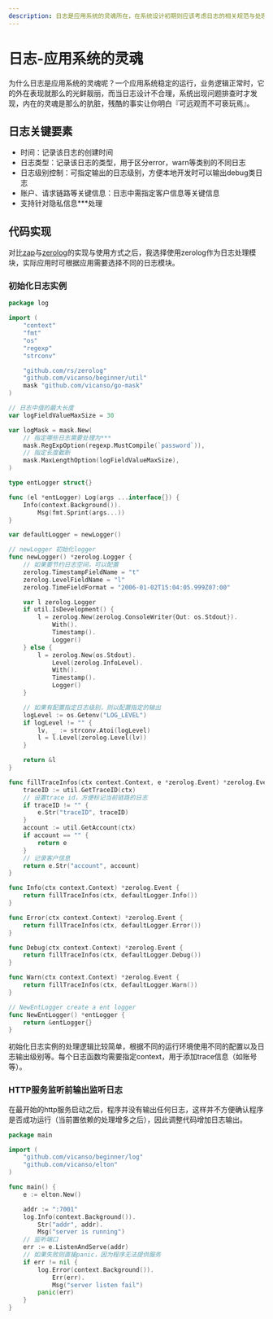 ```yaml
---
description: 日志是应用系统的灵魂所在，在系统设计初期则应该考虑日志的相关规范与处理
---
```


# 日志-应用系统的灵魂

为什么日志是应用系统的灵魂呢？一个应用系统稳定的运行，业务逻辑正常时，它的外在表现就那么的光鲜靓丽，而当日志设计不合理，系统出现问题排查时才发现，内在的灵魂是那么的肮脏，残酷的事实让你明白『可远观而不可亵玩焉』。

## 日志关键要素

- 时间：记录该日志的创建时间
- 日志类型：记录该日志的类型，用于区分error，warn等类别的不同日志
- 日志级别控制：可指定输出的日志级别，方便本地开发时可以输出debug类日志
- 账户、请求链路等关键信息：日志中需指定客户信息等关键信息
- 支持针对隐私信息***处理


## 代码实现

对比[zap](https://github.com/uber-go/zap)与[zerolog](https://github.com/rs/zerolog)的实现与使用方式之后，我选择使用zerolog作为日志处理模块，实际应用时可根据应用需要选择不同的日志模块。

### 初始化日志实例

```go
package log

import (
	"context"
	"fmt"
	"os"
	"regexp"
	"strconv"

	"github.com/rs/zerolog"
	"github.com/vicanso/beginner/util"
	mask "github.com/vicanso/go-mask"
)

// 日志中值的最大长度
var logFieldValueMaxSize = 30

var logMask = mask.New(
	// 指定哪些日志需要处理为***
	mask.RegExpOption(regexp.MustCompile(`password`)),
	// 指定长度截断
	mask.MaxLengthOption(logFieldValueMaxSize),
)

type entLogger struct{}

func (el *entLogger) Log(args ...interface{}) {
	Info(context.Background()).
		Msg(fmt.Sprint(args...))
}

var defaultLogger = newLogger()

// newLogger 初始化logger
func newLogger() *zerolog.Logger {
	// 如果要节约日志空间，可以配置
	zerolog.TimestampFieldName = "t"
	zerolog.LevelFieldName = "l"
	zerolog.TimeFieldFormat = "2006-01-02T15:04:05.999Z07:00"

	var l zerolog.Logger
	if util.IsDevelopment() {
		l = zerolog.New(zerolog.ConsoleWriter{Out: os.Stdout}).
			With().
			Timestamp().
			Logger()
	} else {
		l = zerolog.New(os.Stdout).
			Level(zerolog.InfoLevel).
			With().
			Timestamp().
			Logger()
	}

	// 如果有配置指定日志级别，则以配置指定的输出
	logLevel := os.Getenv("LOG_LEVEL")
	if logLevel != "" {
		lv, _ := strconv.Atoi(logLevel)
		l = l.Level(zerolog.Level(lv))
	}

	return &l
}

func fillTraceInfos(ctx context.Context, e *zerolog.Event) *zerolog.Event {
	traceID := util.GetTraceID(ctx)
	// 设置trace id，方便标记当前链路的日志
	if traceID != "" {
		e.Str("traceID", traceID)
	}
	account := util.GetAccount(ctx)
	if account == "" {
		return e
	}
	// 记录客户信息
	return e.Str("account", account)
}

func Info(ctx context.Context) *zerolog.Event {
	return fillTraceInfos(ctx, defaultLogger.Info())
}

func Error(ctx context.Context) *zerolog.Event {
	return fillTraceInfos(ctx, defaultLogger.Error())
}

func Debug(ctx context.Context) *zerolog.Event {
	return fillTraceInfos(ctx, defaultLogger.Debug())
}

func Warn(ctx context.Context) *zerolog.Event {
	return fillTraceInfos(ctx, defaultLogger.Warn())
}

// NewEntLogger create a ent logger
func NewEntLogger() *entLogger {
	return &entLogger{}
}
```

初始化日志实例的处理逻辑比较简单，根据不同的运行环境使用不同的配置以及日志输出级别等。每个日志函数均需要指定context，用于添加trace信息（如账号等）。

### HTTP服务监听前输出监听日志

在最开始的http服务启动之后，程序并没有输出任何日志，这样并不方便确认程序是否成功运行（当前置依赖的处理增多之后），因此调整代码增加日志输出。

```go
package main

import (
	"github.com/vicanso/beginner/log"
	"github.com/vicanso/elton"
)

func main() {
	e := elton.New()

	addr := ":7001"
	log.Info(context.Background()).
		Str("addr", addr).
		Msg("server is running")
	// 监听端口
	err := e.ListenAndServe(addr)
	// 如果失败则直接panic，因为程序无法提供服务
	if err != nil {
		log.Error(context.Background()).
			Err(err).
			Msg("server listen fail")
		panic(err)
	}
}
```
